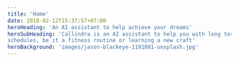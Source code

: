 ```yaml
---
title: 'Home'
date: 2018-02-12T15:37:57+07:00
heroHeading: 'An AI assistant to help achieve your dreams'
heroSubHeading: 'Callindra is an AI assistant to help you with long term
schedules, be it a fitness routine or learning a new craft'
heroBackground: 'images/jason-blackeye-1191801-unsplash.jpg'
---
```

